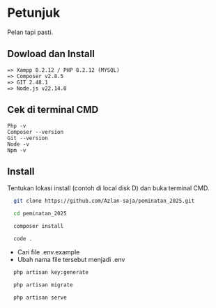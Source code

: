 
# Petunjuk

Pelan tapi pasti.


## Dowload dan Install

	=> Xampp 8.2.12 / PHP 8.2.12 (MYSQL)
	=> Composer v2.8.5
	=> GIT 2.48.1
	=> Node.js v22.14.0


## Cek di terminal CMD

	Php -v
	Composer --version
	Git --version
	Node -v
	Npm -v




## Install
Tentukan lokasi install (contoh di local disk D) dan buka terminal CMD.
```bash
  git clone https://github.com/Azlan-saja/peminatan_2025.git
```

```bash
  cd peminatan_2025
```
```bash
  composer install
```
```bash
  code .
```
* Cari file .env.example
* Ubah nama file tersebut menjadi .env


```bash
  php artisan key:generate
```
```bash
  php artisan migrate
```
```bash
  php artisan serve
```
